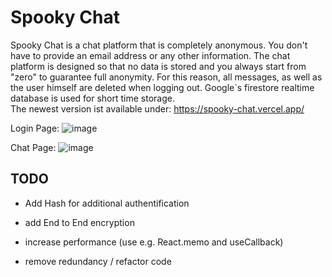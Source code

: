 # Spooky Chat
Spooky Chat is a chat platform that is completely anonymous.
You don't have to provide an email address or any other information.
The chat platform is designed so that no data is stored and you always start from "zero" to guarantee full anonymity.
For this reason, all messages, as well as the user himself are deleted when logging out.
Google`s firestore realtime database is used for short time storage.
<br>
The newest version ist available under: https://spooky-chat.vercel.app/

Login Page:
![image](https://user-images.githubusercontent.com/83044113/193466143-4fa7eea2-c78a-4046-a8ff-1062835c2ff1.png)


Chat Page:
![image](https://user-images.githubusercontent.com/83044113/193466651-31473d29-8e8b-4c16-a40d-5d80961c3ae4.png)


## TODO

- Add Hash for additional authentification

- add End to End encryption

- increase performance (use e.g. React.memo and useCallback)

- remove redundancy / refactor code
